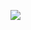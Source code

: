 [![](https://visitcount.itsvg.in/api?id=bombcrash&label=Profile%20Views&color=5&icon=5&pretty=true)](https://visitcount.itsvg.in)
